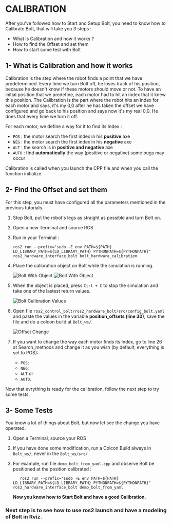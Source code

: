 # CALIBRATION

After you've followed how to Start and Setup Bolt, you need to know how to Calibrate Bolt, that will take you 3 steps :

- What is Calibration and how it works ?
- How to find the Offset and set them
- How to start some test with Bolt 


## 1- What is Calibration and how it works 

Calibration is the step where the robot finds a point that we have predetermined. Every time we turn Bolt off, he loses track of his position, because he doesn't know if these motors should move or not. To have an initial position that we predefine, each motor had to hit an index that it knew this position. The Calibration is the part where the robot hits an index for each motor and says, it's my 0,0 after he has taken the offset we have configured and go back to his position and says now it's my real 0,0. He does that every time we turn it off. 

For each motor, we define a way for it to find  its Index :

  -  `POS` : the motor search the first index in his **positive** axe 
  -  `NEG` : the motor search the first index in his **negative** axe
  -  `ALT` : the search is in **positive and negative** axe
  -  `AUTO` : find **automatically** the way (positive or negative) some bugs may occur
  
Calibration is called when you launch the CPP file and when you call the function initialize.  

## 2- Find the Offset and set them 

For this step, you must have configured all the parameters mentioned in the previous tutorials. 

1) Stop Bolt, put the robot's legs as straight as possible and turn Bolt on.

2)  Open a new Terminal and source ROS   

3)  Run in your Terminal :

        ros2 run --prefix="sudo -E env PATH=${PATH} LD_LIBRARY_PATH=${LD_LIBRARY_PATH} PYTHONPATH=${PYTHONPATH}" ros2_hardware_interface_bolt bolt_hardware_calibration
       
4)  Place the calibration object on Bolt while the simulation is running.

    ![Bolt With Object](https://github.com/Benjamin-Amsellem/ros2_control_bolt/blob/master/ros2_control_bolt_tuto/pictures/Calibration_Bolt_1-R.jpeg?raw=true "Bolt with object")
    ![Bolt With Object](https://github.com/Benjamin-Amsellem/ros2_control_bolt/blob/master/ros2_control_bolt_tuto/pictures/Calibration_Bolt_2-R.jpeg?raw=true "Bolt with object")
        
5) When the object is placed, press `Ctrl + C` to stop the simulation and take one of the lastest return values.

    ![Bolt Calibration Values](https://github.com/Benjamin-Amsellem/ros2_control_bolt/blob/master/ros2_control_bolt_tuto/pictures/Calibration_Bolt_3-R.jpeg.png?raw=true "Bolt Calibration Values")
        
6)  Open file `ros2_control_bolt/ros2_hardware_bolt/src/config_bolt.yaml` and paste the values in the variable **position_offsets (line 30)**, save the file and do a colcon build at `Bolt_ws/`.

    ![Offset Change](https://github.com/Benjamin-Amsellem/ros2_control_bolt/blob/master/ros2_control_bolt_tuto/pictures/Calibration_Bolt_4-R.png?raw=true "Offset Change")
        
        
7)  If you want to change the way each motor finds its Index, go to line 26 at Search_methods  and change it as you wish (by default, everything is set to POS):

      - `POS`;
      - `NEG`;
      - `ALT` or 
      - `AUTO`.
       
Now that evrything is ready for the calibration, follow the next step to try some tests.

## 3- Some Tests

You know a lot of things about Bolt, but now let see the change you have operated. 

1) Open a Terminal, source your ROS 

3) If you have done some modification, run a Colcon Build always in `Bolt_ws/`, never in the `Bolt_ws/src/` 

8)  For example, run file `demo_bolt_from_yaml.cpp` and observe Bolt be positioned at the position calibrated :  
   
   		   ros2 run --prefix="sudo -E env PATH=${PATH} LD_LIBRARY_PATH=${LD_LIBRARY_PATH} PYTHONPATH=${PYTHONPATH}" ros2_hardware_interface_bolt demo_bolt_from_yaml
         
    **Now you know how to Start Bolt and have a good Calibration.**

### Next step is to see how to use ros2 launch and have a modeling of Bolt in Rviz. 
